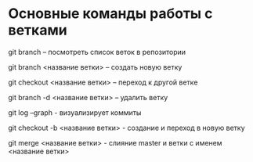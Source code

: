 # Основные команды работы с ветками

git branch – посмотреть список веток в репозитории

git branch <название ветки> – создать новую ветку

git checkout <название ветки> – переход к другой ветке

git branch -d <название ветки> – удалить ветку

git log –graph - визуализирует коммиты

git checkout -b <название ветки> - cоздание и переход в новую ветку

git merge <название ветки> - слияние master и ветки с именем <название ветки>

